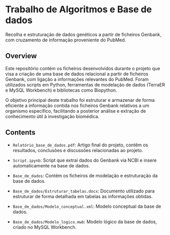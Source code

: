 # Trabalho de Algoritmos e Base de dados
Recolha e estruturação de dados genéticos a partir de ficheiros Genbank, com cruzamento de informação proveniente do PubMed.

## Overview

Este repositório contém os ficheiros desenvolvidos durante o projeto que visa a criação de uma base de dados relacional a partir de ficheiros Genbank, com ligação a informações relevantes do PubMed. 
Foram utilizados scripts em Python, ferramentas de modelação de dados (TerraER e MySQL Workbench) e bibliotecas como Biopython.

O objetivo principal deste trabalho foi estruturar e armazenar de forma eficiente a informação contida nos ficheiros Genbank relativos a um organismo específico, facilitando a posterior análise e extração de conhecimento útil à investigação biomédica.




## Contents

  - `Relatório_base_de_dados.pdf`: Artigo final do projeto, contêm os resultados, conclusões e discussões relacionadas ao projeto.

  - `Script.ipynb`: Script que extrai dados do Genbank via NCBI e insere automaticamente na base de dados.

  - `Base_de_dados`: Contém os ficheiros de modelação e estruturação da base de dados.

  - `Base_de_dados/Estruturar_tabelas.docx`: Documento utilizado para estruturar de forma detalhada em tabelas as informações obtidas.
  
  - `Base_de_dados/Modelo_conceptual.xml`: Modelo conceptual da base de dados.
    
  - `Base_de_dados/Modelo_logico.mwb`: Modelo lógico da base de dados, criado no MySQL Workbench.
